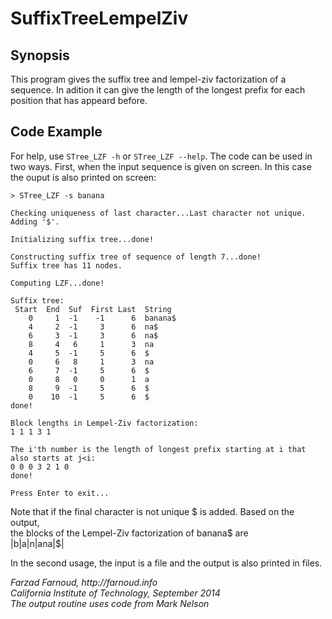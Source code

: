 # SuffixTreeLempelZiv

## Synopsis
This program gives the suffix tree and lempel-ziv factorization of a sequence.
In adition it can give the length of the longest prefix for each position that has appeard before.

## Code Example
For help, use `STree_LZF -h` or `STree_LZF --help`.
The code can be used in two ways. First, when the input sequence is given on screen. In this case the ouput is also printed on screen:
```
> STree_LZF -s banana

Checking uniqueness of last character...Last character not unique. Adding '$'.

Initializing suffix tree...done!

Constructing suffix tree of sequence of length 7...done!
Suffix tree has 11 nodes.

Computing LZF...done!

Suffix tree:
 Start  End  Suf  First Last  String
    0     1  -1    -1      6  banana$
    4     2  -1     3      6  na$
    6     3  -1     3      6  na$
    8     4   6     1      3  na
    4     5  -1     5      6  $
    0     6   8     1      3  na
    6     7  -1     5      6  $
    0     8   0     0      1  a
    8     9  -1     5      6  $
    0    10  -1     5      6  $
done!

Block lengths in Lempel-Ziv factorization:
1 1 1 3 1

The i'th number is the length of longest prefix starting at i that also starts at j<i:
0 0 0 3 2 1 0
done!

Press Enter to exit...
``` 
Note that if the final character is not unique $ is added. Based on the output,   
the blocks of the Lempel-Ziv factorization of banana$ are  
|b|a|n|ana|$| 

In the second usage, the input is a file and the output is also printed in files. 


_Farzad Farnoud, http://farnoud.info_  
_California Institute of Technology, September 2014_  
_The output routine uses code from Mark Nelson_  
